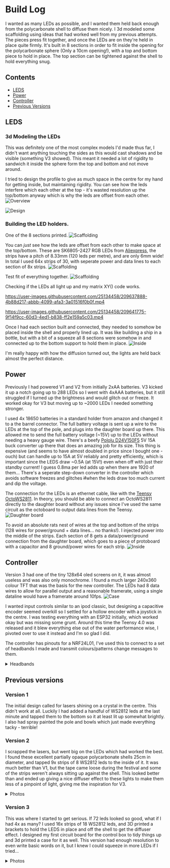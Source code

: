 # Build Log

I wanted as many LEDs as possible, and I wanted them held back enough from the polycarbonate shell to diffuse them nicely. 
I 3d modeled some scaffolding using ideas that had worked well from my previous attempts. The pieces press fit together, and once the LEDs are on they're held in place quite firmly. It's built in 8 sections in order to fit inside the opening for the polycarbonate sphere (Only a 10cm opening!), with a top and bottom piece to hold in place. The top section can be tightened against the shell to hold everything snug. 

## Contents
- [LEDS](#leds)
- [Power](#power)
- [Controller](#controller)
- [Previous Versions](#previous-versions)
  

## LEDS
### 3d Modeling the LEDs
This was definitely one of the most complex models I'd made thus far, I didn't want anything touching the sides as this would cast shadows and be visible (something V3 showed). This meant it needed a lot of rigidity to sandwich it inside the sphere form the top and bottom and not move around. 

I tried to design the profile to give as much space in the centre for my hand for getting inside, but maintaining rigidity.
You can see how the leds interfere which each other at the top - it's wasted resolution up the top/bottom anyway which is why the leds are offset from each other. ![Overview](designOverview.PNG)

![Design](v4-design.png)


### Building the LED holders. 
One of the 8 sections printed. ![Scaffolding](V4-scaffolding1.PNG)

You can *just* see how the leds are offset from each other to make space at the top/bottom. These are SK6805-2427 RGB LEDs from [Aliexpress](https://www.aliexpress.com/item/32818340106.html?spm=a2g0o.order_list.order_list_main.358.679f1802EQyb32), the strips have a pitch of 8.33mm (120 leds per metre), and are only 6mm wide! In total I used 64x strips of 30, with seperate power and data lines to each section of 8x strips. ![Scaffolding](V4-scaffolding2.PNG)

Test fit of everything together. ![Scaffolding](V4-scaffolding3.PNG)

  Checking if the LEDs all light up and my matrix XY() code works.
  
https://user-images.githubusercontent.com/25134458/209637888-4b88d217-abbb-4099-afa3-3a01516f0b0f.mp4


https://user-images.githubusercontent.com/25134458/209641775-9f14f9cc-60d3-4ed1-b838-ff2e159a5c03.mp4


Once I had each section built and connected, they needed to somehow be placed inside the shell and properly lined up. It was like building a ship in a bottle, but with a bit of a squeeze all 8 sections were somehow in and connected up to the bottom support to hold them in place. ![Inside](V4-inside2.jpg)

I'm really happy with how the diffusion turned out, the lights are held back almost the perfect distance. 





## Power
Previously I had powered V1 and V2 from initially 2xAA batteries. V3 kicked it up a notch going up to 288 LEDs so I went with 4xAAA batteries, but it still struggled if I turned up the brightness and would glitch out or freeze. It worked okay for V3 but moving up to ~2000 LEDs I needed something stronger. 

I used 4x 18650 batteries in a standard holder from amazon and changed it to a the barrel connector. The full battery voltage is sent up a wire to the LEDs at the top of the pole, and plugs into the daughter board up there. This allowed me to send the full battery voltage (~15V) up to the LEDs without needing a heavy gauge wire. There's a beefy [Pololu D24V150F5](https://www.pololu.com/product/2881) 5V 15A buck converter up there that does an amazing job for its size. This thing is expensive (and seems to have almost doubled in price since I bought one - ouch) but can handle up to 15A at 5V reliably and pretty efficiently, which is important since the LEDS draw ~0.5A (at 15V!) even when off with just their standby current! I guess 0.8ma per led adds up when there are 1920 of them... There's a seperate step-down converter in the controller which avoids software freezes and glitches ~~if~~when the leds draw too much current and dip the voltage. 

The connection for the LEDs is an ethernet cable, like with the [Teensy OctoWS2811](https://www.pjrc.com/store/octo28_adaptor.html). In theory, you should be able to connect an OctoWS2811 directly to the daughter board without any issues since I've used the same circuit as the octoboard to output data lines from the Teensy. ![Daughter board](V4-daughterBoard.PNG)

To avoid an absolute rats nest of wires at the top and bottom of the strips (128 wires for power/ground + data lines... no thanks!). I injected power into the middle of the strips. Each section of 8 gets a data/power/ground connection from the daughter board, which goes to a piece of protoboard with a capacitor and 8 ground/power wires for each strip. ![Inside](V4-inside.jpg)


## Controller
Version 3 had one of the tiny 128x64 oled screens on it, it was almost useless and was also only monochrome. I found a much larger 240x360 colour TFT that was the basis for the new controller. The LEDs had 8 data wires to allow for parallel output and a reasonable framerate, using a single dataline would have a framerate around 10fps. 
![Case](Controller-case.png)

I wanted input controls similar to an ipod classic, but designing a capacitive encoder seemed overkill so I settled for a hollow encoder with a joystick in the centre. I was testing everything with an ESP32 initially, which worked okay but was missing some grunt. Around this time the Teensy 4.0 was released and it blew everything else out of the water performance wise, I pivoted over to use it instead and I'm so glad I did. 

The controller has pinouts for a NRF24L01, I've used this to connect to a set of headbands I made and transmit colours/patterns change messages to them. 

<details>
  <summary>Headbands</summary>
  The headbands have a mere 14 LEDs on them in a waterproof casing, connected to a small circuit board that holds an ATTINY and an NRF24L01, powered by 2xAA batteries in a 3d printed case. The case is a little bulky, but has a nice curve that conforms to the back of your head. It's proven to be a pretty sturdy design, none of the 12 I made have broken yet... A couple patterns and the NRF code is at the limit of what the ATTINY can do, though it's impressive for a DIP8 chip! Technically powering the leds from 3V shouldn't work and I was prepared to squeeze a boost converter in there, but it somehow works without it! ![photo](HeadbandGroup.jpg)
  </details>


## Previous versions
### Version 1  
The initial design called for lasers shining on a crystal in the centre. This didn't work at all. Luckily I had added a handful of WS2812 leds at the last minute and tapped them to the bottom so it at least lit up somewhat brightly. I also had spray painted the pole and bowls which just made everything tacky - terrible!

### Version 2 
I scrapped the lasers, but went big on the LEDs which had worked the best. I found these excellent partially opaque polycarbonate shells 25cm in diameter, and tapped 9x strips of 8 WS2812 leds to the inside of it. It was much better than V1, but the tape came loose during the festival and some of the strips weren't always sitting up against the shell. This looked better than and ended up giving a nice diffuser effect to these lights to make them less of a pinpoint of light, giving me the inspiration for V3. 
  <details> 
    <summary>Photos</summary>
  
  ![Version 2](OldVersions/V2-totem.GIF)
  
  </details>
  
### Version 3 
This was where I started to get serious. If 72 leds looked so good, what if I had 4x as many?  I used 16x strips of 18 WS2812 leds, and 3D printed a brackets to hold the LEDS in place and off the shell to get the diffuser effect. I designed my first circuit board for the control box to tidy things up and 3d printed a case for it as well. This version had enough resolution to even write basic words on it, but I knew I could squeeze in more LEDs if I tried...

  <details> 
    <summary>Photos</summary>
  
  Here you can see the layout of the LEDs, with the top piece holding them in place, and a spacer in the middle resting against the sphere shell. The 4 rods hold the center piece up but the centre piece was too bulky and these rods too flimsy to keep reasonable tension. The middle spacers worked well but the part up against the shell cast a shadow from the LEDs to the side of them. This design had a lot of snap fits which worked suprisingly well overall. ![Version 3](OldVersions/V3-design.png)
  
   You can see how the support rods are bending and the obligatory token capacitor for WS2812 leds. ![Verson 3](OldVersions/V3-inside.PNG)

https://user-images.githubusercontent.com/25134458/209637023-156c7152-dfb4-41f7-a652-bb55d0df1f59.mp4




  
  </details>
